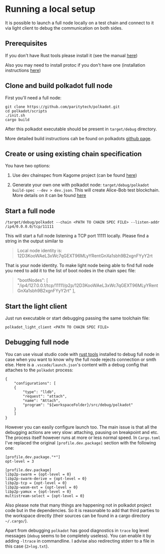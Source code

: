 # Running a local setup

It is possible to launch a full node locally on a test chain and connect to it via light client to debug the communication on both sides.

## Prerequisites

If you don't have Rust tools please install it (see the manual [here](https://www.rust-lang.org/tools/install))

Also you may need to install protoc if you don't have one (installation instructions [here](http://google.github.io/proto-lens/installing-protoc.html))

## Clone and build polkadot full node

First you'll need a full node:

```
git clone https://github.com/paritytech/polkadot.git
cd polkadot/scripts
./init.sh
cargo build
```

After this polkadot executable should be present in `target/debug` directory.

More detailed build instructions cah be found on polkadots [github page](https://github.com/paritytech/polkadot).

## Create or using existing chain specification

You have two options:

1. Use dev chainspec from Kagome project (can be found [here](https://github.com/soramitsu/kagome/blob/master/examples/first_kagome_chain/localchain.json))

2. Generate your own one with polkadot node: `target/debug/polkadot build-spec --dev > dev.json`. This will create Alice-Bob test blockchain. More details on it can be found [here](https://core.tetcoin.org/docs/en/tutorials/start-a-private-network/alicebob)


## Start a full node

```
/target/debug/polkadot --chain <PATH TO CHAIN SPEC FILE> --listen-addr /ip4/0.0.0.0/tcp/11111
```

This will start a full node listening a TCP port 11111 locally. Please find a string in the output similar to

> Local node identity is: 12D3KooWAeL3xWc7qGEXT96MLyYRentGnXa1sbh9B2xgnFYyY2rt

That is your node identity. To make light node being able to find full node you need to add it to the list of boot nodes in the chain spec file:

> "bootNodes": [
>   "/ip4/127.0.0.1/tcp/11111/p2p/12D3KooWAeL3xWc7qGEXT96MLyYRentGnXa1sbh9B2xgnFYyY2rt"
>  ],

## Start the light client

Just run executable or start debugging passing the same toolchain file:

```
polkadot_light_client <PATH TO CHAIN SPEC FILE>
```

## Debugging full node

You can use visual studio code with [rust tools](https://code.visualstudio.com/docs/languages/rust) installed to debug full node in case when you want to know why the full node rejects connection or smth else. Here is a `.vscode/launch.json`'s content with a debug config that attaches to the `polkadot` process:

```
{
    "configurations": [
    {
        "type": "lldb",
        "request": "attach",
        "name": "Attach",
        "program": "${workspaceFolder}/src/debug/polkadot"
    }
    ]
}
```

However you can easily configure launch too. The main issue is that all the debugging actions are very slow: attaching, pausing on breakpoint and etc. The process itself however runs at more or less normal speed. In `Cargo.toml` I've replaced the original `[profile.dev.package]` section with the following one:
```
[profile.dev.package."*"]
opt-level = 3

[profile.dev.package]
libp2p-swarm = {opt-level = 0}
libp2p-swarm-derive = {opt-level = 0}
libp2p-tcp = {opt-level = 0}
libp2p-wasm-ext = {opt-level = 0}
libp2p-yamux = {opt-level = 0}
multistream-select = {opt-level = 0}
```

Also please note that many things are happening not in polkadot project code but in the dependencies. So it is reasonable to add that third parties to the workspace directly (their sources can be found in a cargo directory `~/.cargo/`).

Apart from debugging `polkadot` has good diagnostics in `trace` log level messages (`debug` seems to be completely useless). You can enable it by adding `-ltrace` in commandline. I advise also redirecting stderr to a file in this case (`2>log.txt`).